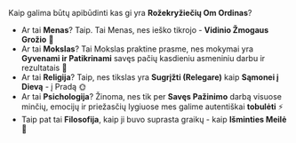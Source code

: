 Kaip galima būtų apibūdinti kas gi yra **Rožekryžiečių Om Ordinas**?

* Ar tai **Menas**? Taip. Tai Menas, nes ieško tikrojo - **Vidinio Žmogaus Grožio** 🌹
* Ar tai **Mokslas**? Tai Mokslas praktine prasme, nes mokymai yra **Gyvenami ir Patikrinami** savęs pačių kasdieniu asmeniniu darbu ir rezultatais 💎
* Ar tai **Religija**? Taip, nes tikslas yra **Sugrįžti (Relegare)** kaip **Sąmonei į Dievą** - į Pradą 🌞
* Ar tai **Psichologija**? Žinoma, nes tik per **Savęs Pažinimo** darbą visuose minčių, emocijų ir priežasčių lygiuose mes galime autentiškai **tobulėti** ⚡️
* Taip pat tai **Filosofija**, kaip ji buvo suprasta graikų - kaip **Išminties Meilė** 🍞
